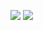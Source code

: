 ![](https://github-readme-stats.vercel.app/api/top-langs?username=Ran-Yatake)
![](https://skillicons.dev/icons?i=html,css,js,typescript,python,java,aws,linux)
